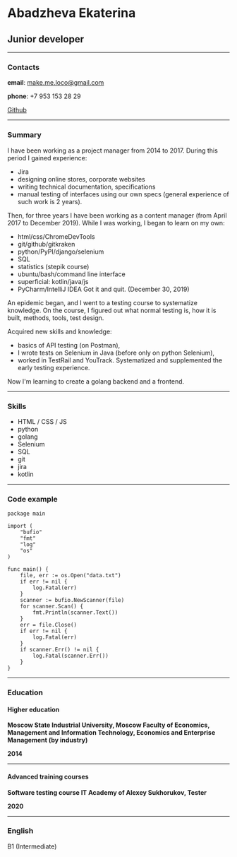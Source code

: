 # Abadzheva Ekaterina
## Junior developer
*******
### Contacts

__email__: make.me.loco@gmail.com

__phone__: +7 953 153 28 29

[Github](https://github.com/AbadzhevaK8/)

********
### Summary
I have been working as a project manager from 2014 to 2017.
During this period I gained experience:
* Jira
* designing online stores, corporate websites
* writing technical documentation, specifications
* manual testing of interfaces using our own specs (general experience of such work is 2 years).

Then, for three years I have  been working as a content manager (from April 2017 to December 2019).
While I was working, I began to learn on my own:
* html/css/ChromeDevTools
* git/github/gitkraken
* python/PyPI/django/selenium
* SQL
* statistics (stepik course)
* ubuntu/bash/command line interface
* superficial: kotlin/java/js
* PyCharm/IntelliJ IDEA
Got it and quit. (December 30, 2019)

An epidemic began, and I went to a testing course to systematize knowledge.
On the course, I figured out what normal testing is, how it is built, methods, tools, test design.

Acquired new skills and knowledge:
* basics of API testing (on Postman),
* I wrote tests on Selenium in Java (before only on python Selenium),
* worked in TestRail and YouTrack.
Systematized and supplemented the early testing experience.

Now I'm learning to create a golang backend and a frontend.


*******
### Skills
* HTML / CSS / JS
* python
* golang
* Selenium
* SQL
* git
* jira
* kotlin
*******
### Code example

```
package main

import (
	"bufio"
	"fmt"
	"log"
	"os"
)

func main() {
	file, err := os.Open("data.txt")
	if err != nil {
		log.Fatal(err)
	}
	scanner := bufio.NewScanner(file)
	for scanner.Scan() {
		fmt.Println(scanner.Text())
	}
	err = file.Close()
	if err != nil {
		log.Fatal(err)
	}
	if scanner.Err() != nil {
		log.Fatal(scanner.Err())
	}
}
```

*******
### Education
#### Higher education ####

**Moscow State Industrial University, Moscow
Faculty of Economics, Management and Information Technology, Economics and Enterprise Management (by industry)**

**2014**

----------------------------------------------------
#### Advanced training courses ####


**Software testing course
IT Academy of Alexey Sukhorukov, Tester**

**2020**

*******
### English
B1 (Intermediate)
